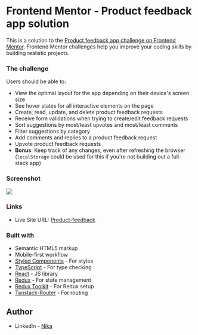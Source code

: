 # Frontend Mentor - Product feedback app solution

This is a solution to the [Product feedback app challenge on Frontend Mentor](https://www.frontendmentor.io/challenges/product-feedback-app-wbvUYqjR6). Frontend Mentor challenges help you improve your coding skills by building realistic projects.

### The challenge

Users should be able to:

- View the optimal layout for the app depending on their device's screen size
- See hover states for all interactive elements on the page
- Create, read, update, and delete product feedback requests
- Receive form validations when trying to create/edit feedback requests
- Sort suggestions by most/least upvotes and most/least comments
- Filter suggestions by category
- Add comments and replies to a product feedback request
- Upvote product feedback requests
- **Bonus**: Keep track of any changes, even after refreshing the browser (`localStorage` could be used for this if you're not building out a full-stack app)

### Screenshot

![](./assets/preview.jpg)

### Links

- Live Site URL: [Product-feedback](https://nikako-product-feedback.netlify.app/)

### Built with

- Semantic HTML5 markup
- Mobile-first workflow
- [Styled Components](https://styled-components.com/) - For styles
- [TypeScript](https://www.typescriptlang.org/) - For type checking
- [React](https://reactjs.org/) - JS library
- [Redux](https://redux.js.org/) - For state management
- [Redux Toolkit](https://redux-toolkit.js.org/) - For Redux setup
- [Tanstack-Router](https://tanstack.com/router/v1) - For routing

## Author

- LinkedIn - [Nika](https://www.linkedin.com/in/nika-kopadze-78a217256/)

